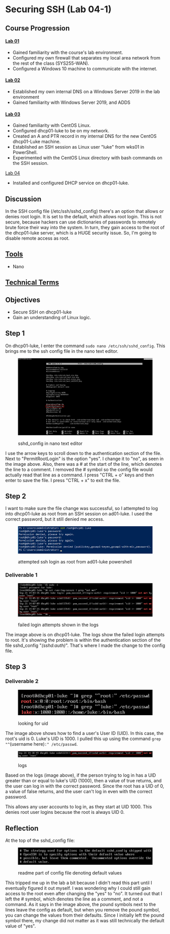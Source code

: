 # Securing SSH (Lab 04-1)

## Course Progression&#x20;

#### [Lab 01](virtual-firewall-and-windows-10-configuration.md)

* Gained familiarity with the course's lab environment.&#x20;
* Configured my own firewall that separates my local area network from the rest of the class (SYS255-WAN).&#x20;
* Configured a Windows 10 machine to communicate with the internet.&#x20;

#### [Lab 02](windows-server-2019-adds-and-dns.md)&#x20;

* Established my own internal DNS on a Windows Server 2019 in the lab environment&#x20;
* Gained familiarity with Windows Server 2019, and ADDS&#x20;

#### [Lab 03](linux.md)&#x20;

* Gained familiarity with CentOS Linux.&#x20;
* Configured dhcp01-luke to be on my network.
* Created an A and PTR record in my internal DNS for the new CentOS dhcp01-Luke machine.&#x20;
* Established an SSH session as Linux user "luke" from wks01 in PowerShell.
* Experimented with the CentOS Linux directory with bash commands on the SSH session.&#x20;

[Lab 04](dhcp.md)&#x20;

* Installed and configured DHCP service on dhcp01-luke.

## Discussion

In the SSH config file (/etc/ssh/sshd\_config) there's an option that allows or denies root login. It is set to the default, which allows root login. This is not secure, because hackers can use dictionaries of passwords to remotely brute force their way into the system. In turn, they gain access to the root of the dhcp01-luke server, which is a HUGE security issue. So, I'm going to disable remote access as root.

## [Tools](../tools.md)

* Nano

## [Technical Terms](../technical-terms.md)

## Objectives&#x20;

* Secure SSH on dhcp01-luke
* Gain an understanding of Linux logic.

## Step 1

On dhcp01-luke, I enter the command `sudo nano /etc/ssh/sshd_config`. This brings me to the ssh config file in the nano text editor.&#x20;

<figure><img src="../../.gitbook/assets/image (1) (1).png" alt=""><figcaption><p>sshd_config in nano text editor</p></figcaption></figure>

I use the arrow keys to scroll down to the authentication section of the file. Next to "PermitRootLogin" is the option "yes". I change it to "no", as seen in the image above. Also, there was a # at the start of the line, which denotes the line to a comment. I removed the # symbol so the config file would actually read that line as a command. I press "CTRL + o" keys and then enter to save the file. I press "CTRL + x" to exit the file.

## Step 2

I want to make sure the file change was successful, so I attempted to log into dhcp01-luke as root from an SSH session on ad01-luke. I used the correct password, but it still denied me access. &#x20;

<figure><img src="../../.gitbook/assets/image (2).png" alt=""><figcaption><p>attempted ssh login as root from ad01-luke powershell </p></figcaption></figure>

### Deliverable 1

<figure><img src="../../.gitbook/assets/image (1) (1) (1).png" alt=""><figcaption><p>failed login attempts shown in the logs</p></figcaption></figure>

The image above is on dhcp01-luke. The logs show the failed login attempts to root. It's showing the problem is within the authentication section of the file sshd\_config "_(sshd:auth)_". That's where I made the change to the config file.

## Step 3&#x20;

### Deliverable 2

<figure><img src="../../.gitbook/assets/image (21).png" alt=""><figcaption><p>looking for uid</p></figcaption></figure>

The image above shows how to find a user's User ID (UID). In this case, the root's uid is 0. Luke's UID is 1000. I pulled this up using the command `grep "^`(username here)`:" /etc/passwd`.

<figure><img src="../../.gitbook/assets/image.png" alt=""><figcaption><p>logs</p></figcaption></figure>

Based on the logs (image above), if the person trying to log in has a UID greater than or equal to luke's UID (1000), then a value of true returns, and the user can log in with the correct password. Since the root has a UID of 0, a value of false returns, and the user can't log in even with the correct password.

This allows any user accounts to log in, as they start at UID 1000. This denies root user logins because the root is always UID 0.

## Reflection&#x20;

At the top of the sshd\_config file:&#x20;

<figure><img src="../../.gitbook/assets/image (1).png" alt=""><figcaption><p>readme part of config file denoting default values</p></figcaption></figure>

This tripped me up in the lab a bit because I didn't read this part until I eventually figured it out myself. I was wondering why I could still gain access to the root even after changing the "yes" to "no". It turned out that I left the # symbol, which denotes the line as a comment, and not a command. As it says in the image above, the pound symbols next to the lines leave the config as default, but when you remove the pound symbol, you can change the values from their defaults. Since I initially left the pound symbol there, my change did not matter as it was still technically the default value of "yes".&#x20;
